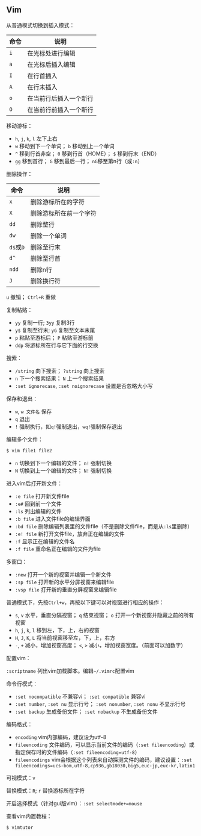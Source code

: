 ## Vim

从普通模式切换到插入模式：

|命令|说明|
|---|---|
|`i`|在光标处进行编辑|
|`a`|在光标后插入编辑|
|`I`|在行首插入|
|`A`|在行末插入|
|`o`|在当前行后插入一个新行|
|`O`|在当前行前插入一个新行|

移动游标：

* `h`, `j`, `k`, `l` 左下上右
* `w` 移动到下一个单词； `b` 移动到上一个单词
* `^` 移到行首非空； `0` 移到行首（HOME）；  `$` 移到行末（END）
* `gg` 移到首行； `G` 移到最后一行； `nG`移至第n行（或`:n`）

删除操作：

|命令|说明|
|---|---|
|`x`|删除游标所在的字符|
|`X`|删除游标所在前一个字符|
|`dd`|删除整行|
|`dw`|删除一个单词|
|`d$`或`D`|删除至行末|
|`d^`|删除至行首|
|`ndd`|删除n行|
|`J`|删除换行符|

`u` 撤销； `Ctrl+R` 重做

复制粘贴：

* `yy` 复制一行; `3yy` 复制3行
* `y$` 复制至行末; `yG` 复制至文本末尾
* `p` 粘贴至游标后； `P` 粘贴至游标前
* `ddp` 将游标所在行与它下面的行交换

搜索：

* `/string` 向下搜索； `?string` 向上搜索
* `n` 下一个搜索结果； `N` 上一个搜索结果
* `:set ignorecase`, `:set noignorecase` 设置是否忽略大小写

保存和退出：

* `w`, `w 文件名` 保存
* `q` 退出
* `!` 强制执行，如`q!`强制退出，`wq!`强制保存退出

编辑多个文件：

``` Bash
$ vim file1 file2
```

* `n` 切换到下一个编辑的文件； `n!` 强制切换
* `N` 切换到上一个编辑的文件； `N!` 强制切换

进入vim后打开新文件：

* `:e file` 打开新文件file
* `:e#` 回到前一个文件
* `:ls` 列出编辑的文件
* `:b file` 进入文件file的编辑界面
* `:bd file` 删除编辑列表里的文件file（不是删除文件file，而是从`:ls`里删除）
* `:e! file` 新打开文件file，放弃正在编辑的文件
* `:f` 显示正在编辑的文件名
* `:f file` 重命名正在编辑的文件为file

多窗口：

* `:new` 打开一个新的视窗并编辑一个新文件
* `:sp file` 打开新的水平分屏视窗来编辑file
* `:vsp file` 打开新的垂直分屏视窗来编辑file

普通模式下，先按`Ctrl+w`，再按以下键可以对视窗进行相应的操作：

* `s`, `v` 水平，垂直分隔视窗； `q` 结束视窗； `o` 打开一个新视窗并隐藏之前的所有视窗
* `h`, `j`, `k`, `l` 移到左，下，上，右的视窗
* `H`, `J`, `K`, `L` 将当前视窗移至左，下，上，右方
* `-`, `+` 减小，增加视窗高度； `<`, `>` 减小，增加视窗宽度。（前面可以加数字）

配置vim：

`:scriptname` 列出vim加载脚本。编辑`~/.vimrc`配置vim

命令行模式：

* `:set nocompatible` 不兼容vi； `:set compatible` 兼容vi
* `:set number`, `:set nu` 显示行号； `:set nonumber`, `:set nonu` 不显示行号
* `:set backup` 生成备份文件； `:set nobackup` 不生成备份文件

编码格式：

* `encoding` vim内部编码，建议设为utf-8
* `fileencoding` 文件编码，可以显示当前文件的编码（`:set fileencoding`）或指定保存时的文件编码（`:set fileencoding=utf-8`）
* `fileencodings` vim会根据这个列表来自动探测文件的编码，建议设置：`:set fileencodings=ucs-bom,utf-8,cp936,gb18030,big5,euc-jp,euc-kr,latin1`

可视模式：`v`

替换模式：`R`; `r` 替换游标所在字符

开启选择模式（针对gui版vim）：`:set selectmode+=mouse`

查看vim内置教程：

``` Bash
$ vimtutor
```
